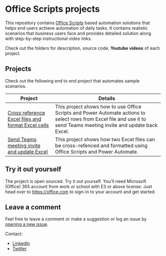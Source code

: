 # Office Scripts projects

This repository contains [Office Scripts](https://docs.microsoft.com/office/dev/scripts/overview/excel) based automation solutions that helps end users achieve automation of daily tasks. It contains realistic scenarios that business users face and provides detailed solution along with step-by-step instructional video links. 

Check out the folders for description, source code, **Youtube videos** of each project. 

## Projects

Check out the following end to end project that automates sample scenarios. 

| Project | Details |
|---------|---------|
| [Cross reference Excel files and format Excel cells](https://github.com/sumurthy/officescripts-projects/tree/main/Event%20Cross%20Reference)    | This project shows how to use Office Scripts and Power Automate actions to select rows from Excel file and use it to send Teams meeting invite and update back Excel.        |
| [Send Teams meeting invite and update Excel](https://github.com/sumurthy/officescripts-projects/tree/main/Excel%20and%20Teams%20Invite)    | This project shows how two Excel files can be cross-refenced and formatted using Office Scripts and Power Automate.        |


## Try it out yourself

The project is open sourced. Try it out yourself. You'll need Microsoft (Office) 365 account from work or school with E3 or above license. Just head over to https://office.com to sign-in to your account and get started.

## Leave a comment
Feel free to leave a comment or make a suggestion or log an issue by [opening a new issue](https://github.com/sumurthy/officescripts-projects/issues).

Contact: 

* [LinkedIn](https://www.linkedin.com/in/rsudhi/)
* [Twitter](https://twitter.com/rsudhi)
